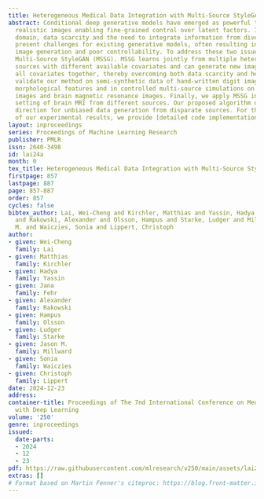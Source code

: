 ```yaml
---
title: Heterogeneous Medical Data Integration with Multi-Source StyleGAN
abstract: Conditional deep generative models have emerged as powerful tools for generating
  realistic images enabling fine-grained control over latent factors. In the medical
  domain, data scarcity and the need to integrate information from diverse sources
  present challenges for existing generative models, often resulting in low-quality
  image generation and poor controllability. To address these two issues, we propose
  Multi-Source StyleGAN (MSSG). MSSG learns jointly from multiple heterogeneous data
  sources with different available covariates and can generate new images controlling
  all covariates together, thereby overcoming both data scarcity and heterogeneity.We
  validate our method on semi-synthetic data of hand-written digit images with varying
  morphological features and in controlled multi-source simulations on retinal fundus
  images and brain magnetic resonance images. Finally, we apply MSSG in a real-world
  setting of brain MRI from different sources. Our proposed algorithm offers a promising
  direction for unbiased data generation from disparate sources. For the reproducibility
  of our experimental results, we provide [detailed code implementation](https://github.com/weslai/msstylegans).
layout: inproceedings
series: Proceedings of Machine Learning Research
publisher: PMLR
issn: 2640-3498
id: lai24a
month: 0
tex_title: Heterogeneous Medical Data Integration with Multi-Source StyleGAN
firstpage: 857
lastpage: 887
page: 857-887
order: 857
cycles: false
bibtex_author: Lai, Wei-Cheng and Kirchler, Matthias and Yassin, Hadya and Fehr, Jana
  and Rakowski, Alexander and Olsson, Hampus and Starke, Ludger and Millward, Jason
  M. and Waiczies, Sonia and Lippert, Christoph
author:
- given: Wei-Cheng
  family: Lai
- given: Matthias
  family: Kirchler
- given: Hadya
  family: Yassin
- given: Jana
  family: Fehr
- given: Alexander
  family: Rakowski
- given: Hampus
  family: Olsson
- given: Ludger
  family: Starke
- given: Jason M.
  family: Millward
- given: Sonia
  family: Waiczies
- given: Christoph
  family: Lippert
date: 2024-12-23
address:
container-title: Proceedings of The 7nd International Conference on Medical Imaging
  with Deep Learning
volume: '250'
genre: inproceedings
issued:
  date-parts:
  - 2024
  - 12
  - 23
pdf: https://raw.githubusercontent.com/mlresearch/v250/main/assets/lai24a/lai24a.pdf
extras: []
# Format based on Martin Fenner's citeproc: https://blog.front-matter.io/posts/citeproc-yaml-for-bibliographies/
---
```


